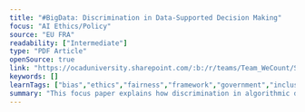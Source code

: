 ```yaml
---
title: "#BigData: Discrimination in Data-Supported Decision Making"
focus: "AI Ethics/Policy"
source: "EU FRA"
readability: ["Intermediate"]
type: "PDF Article"
openSource: true
link: "https://ocaduniversity.sharepoint.com/:b:/r/teams/Team_WeCount/Shared%20Documents/Resources%20and%20Tools/Literature%20(curated)/%23BigData%20Discrimination%20in%20data-supported%20decision%20making.pdf?csf=1&web=1&e=BND8ei"
keywords: []
learnTags: ["bias","ethics","fairness","framework","government","inclusivePractice","solution","trust"]
summary: "This focus paper explains how discrimination in algorithmic decision-making, a fundamental rights area affected by technological developments, can occur and suggests possible solutions.  "
---
```

